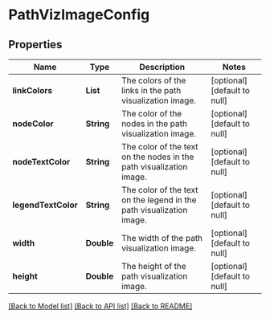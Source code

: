 # PathVizImageConfig
## Properties

| Name | Type | Description | Notes |
|------------ | ------------- | ------------- | -------------|
| **linkColors** | **List** | The colors of the links in the path visualization image. | [optional] [default to null] |
| **nodeColor** | **String** | The color of the nodes in the path visualization image. | [optional] [default to null] |
| **nodeTextColor** | **String** | The color of the text on the nodes in the path visualization image. | [optional] [default to null] |
| **legendTextColor** | **String** | The color of the text on the legend in the path visualization image. | [optional] [default to null] |
| **width** | **Double** | The width of the path visualization image. | [optional] [default to null] |
| **height** | **Double** | The height of the path visualization image. | [optional] [default to null] |

[[Back to Model list]](../README.md#documentation-for-models) [[Back to API list]](../README.md#documentation-for-api-endpoints) [[Back to README]](../README.md)

